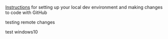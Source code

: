 <a href="https://docs.google.com/document/d/1U6kdUnouKu28XYMVQYfDk0XB8Ry4Flk4h5ZrY0JSM98/edit?usp=sharing" target="_blank">Instructions</a> for setting up your local dev environment and making changes to code with GitHub

testing remote changes

test windows10